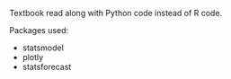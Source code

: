 Textbook read along with Python code instead of R code.

Packages used:
- statsmodel
- plotly
- statsforecast